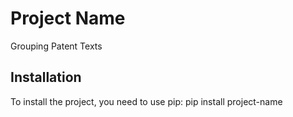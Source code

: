 # Project Name

Grouping Patent Texts

## Installation

To install the project, you need to use pip:
  pip install project-name
